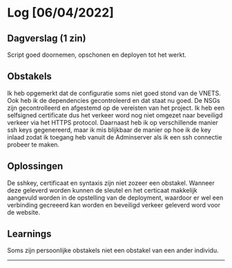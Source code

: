 # Log [06/04/2022]
 
## Dagverslag (1 zin)
Script goed doornemen, opschonen en deployen tot het werkt.

## Obstakels
Ik heb opgemerkt dat de configuratie soms niet goed stond van de VNETS. Ook heb ik de
dependencies gecontroleerd en dat staat nu goed. De NSGs zijn gecontrolleerd en afgestemd op de vereisten
van het project. Ik heb een selfsigned certificate dus het verkeer word nog niet omgezet naar 
beveiligd verkeer via het HTTPS protocol.
Daarnaast heb ik op verschillende manier ssh keys gegenereerd, maar ik mis blijkbaar de manier
op hoe ik de key inlaad zodat ik toegang heb vanuit de Adminserver als ik een ssh connectie probeer te maken.

## Oplossingen
De sshkey, certificaat en syntaxis zijn niet zozeer een obstakel. Wanneer deze geleverd worden kunnen de
sleutel en het certicaat makkelijk aangevuld worden in de opstelling van de deployment, waardoor er wel 
een verbinding gecreeerd kan worden en beveiligd verkeer geleverd word voor de website.

## Learnings
Soms zijn persoonlijke obstakels niet een obstakel van een ander individu.


---